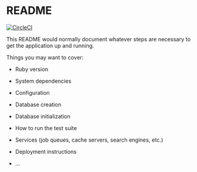 # README

[![CircleCI](https://circleci.com/gh/9renpoto/rb/tree/master.svg?style=svg&circle-token=c64f79a846fb9c71f7f258f1ff6efab7c32aab86)](https://circleci.com/gh/9renpoto/rb/tree/master)

This README would normally document whatever steps are necessary to get the
application up and running.

Things you may want to cover:

- Ruby version

- System dependencies

- Configuration

- Database creation

- Database initialization

- How to run the test suite

- Services (job queues, cache servers, search engines, etc.)

- Deployment instructions

- ...
